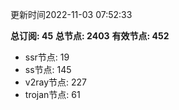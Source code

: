 更新时间2022-11-03 07:52:33

**总订阅: 45**
**总节点: 2403**
**有效节点: 452**
- ssr节点: 19
- ss节点: 145
- v2ray节点: 227
- trojan节点: 61
